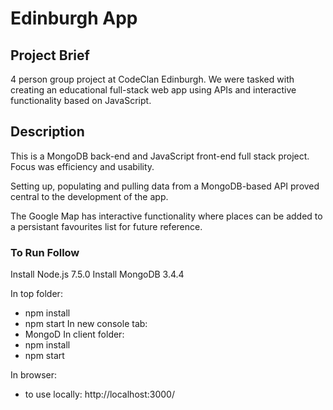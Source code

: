 # Edinburgh App

## Project Brief

4 person group project at CodeClan Edinburgh. We were tasked with creating an educational full-stack web app using APIs and interactive functionality based on JavaScript.

## Description

This is a MongoDB back-end and JavaScript front-end full stack project. Focus was efficiency and usability.

Setting up, populating and pulling data from a MongoDB-based API proved central to the development of the app.

The Google Map has interactive functionality where places can be added to a persistant favourites list for future reference.

### To Run Follow
Install Node.js 7.5.0
Install MongoDB 3.4.4

In top folder:
   - npm install
   - npm start
In new console tab:
   - MongoD
In client folder:
   - npm install
   - npm start

In browser:
- to use locally: http://localhost:3000/
